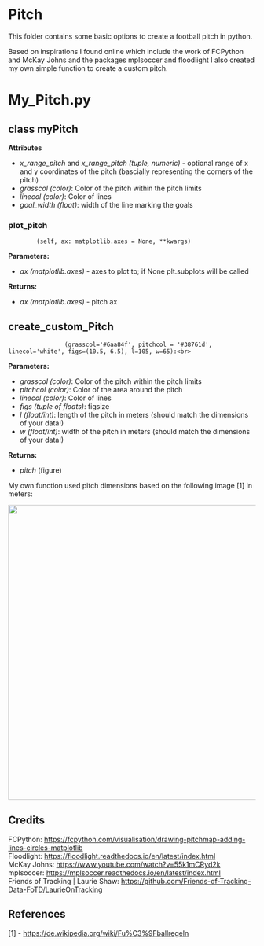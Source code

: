 # Pitch

This folder contains some basic options to create a football pitch in python. <br>

Based on inspirations I found online which include the work of FCPython and McKay Johns and the packages mplsoccer and floodlight I also created my own simple function to create a custom pitch. <br>

# My_Pitch.py

## class myPitch

**Attributes**

+ *x_range_pitch* and *x_range_pitch (tuple, numeric)* - optional range of x and y coordinates of the pitch (bascially representing the corners of the pitch)
+ *grasscol (color)*: Color of the pitch within the pitch limits
+ *linecol (color)*: Color of lines
+ *goal_width (float)*: width of the line marking the goals


### plot_pitch
            (self, ax: matplotlib.axes = None, **kwargs)

**Parameters:** 

+ *ax (matplotlib.axes)* - axes to plot to; if None plt.subplots will be called

**Returns:**

+ *ax (matplotlib.axes)* - pitch ax



## create_custom_Pitch
                    (grasscol='#6aa84f', pitchcol = '#38761d', linecol='white', figs=(10.5, 6.5), l=105, w=65):<br>

**Parameters:** 

+ *grasscol (color)*: Color of the pitch within the pitch limits
+ *pitchcol (color)*: Color of the area around the pitch
+ *linecol (color)*: Color of lines
+ *figs (tuple of floats)*: figsize
+ *l (float/int)*: length of the pitch in meters (should match the dimensions of your data!)
+ *w (float/int)*: width of the pitch in meters (should match the dimensions of your data!)

**Returns:**

+ *pitch* (figure)
  

My own function used pitch dimensions based on the following image [1] in meters: <br>

<img src="https://github.com/DavidB1999/My_Football_Analytics/blob/main/Basics/Pitch/Fu%C3%9Fballfeld.png" width="600" />




## Credits

FCPython: https://fcpython.com/visualisation/drawing-pitchmap-adding-lines-circles-matplotlib <br>
Floodlight: https://floodlight.readthedocs.io/en/latest/index.html <br>
McKay Johns: https://www.youtube.com/watch?v=55k1mCRyd2k <br>
mplsoccer: https://mplsoccer.readthedocs.io/en/latest/index.html <br>
Friends of Tracking | Laurie Shaw: https://github.com/Friends-of-Tracking-Data-FoTD/LaurieOnTracking

## References

[1] - https://de.wikipedia.org/wiki/Fu%C3%9Fballregeln <br>
